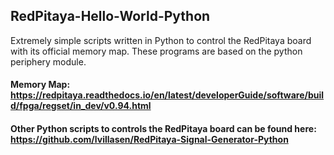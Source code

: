 ## RedPitaya-Hello-World-Python
Extremely simple scripts written in Python to control the RedPitaya board with its official memory map. These programs are based on the python periphery module.


#### Memory Map: https://redpitaya.readthedocs.io/en/latest/developerGuide/software/build/fpga/regset/in_dev/v0.94.html

#### Other Python scripts to controls the RedPitaya board can be found here: https://github.com/lvillasen/RedPitaya-Signal-Generator-Python
